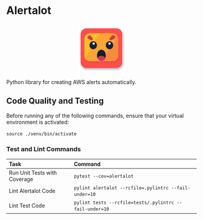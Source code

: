 # Alertalot

<p align="center">
  <img src="docs/alertalot-logo.png" alt="Alertalot Logo" width="128">
</p>

Python library for creating AWS alerts automatically. 


## Code Quality and Testing

Before running any of the following commands, ensure that your virtual environment is activated:

```
source ./venv/bin/activate
```

### Test and Lint Commands

| Task                         | Command                                                 |
|:-----------------------------|:--------------------------------------------------------|
| Run Unit Tests with Coverage | `pytest --cov=alertalot`                                |
| Lint Alertalot Code          | `pylint alertalot --rcfile=.pylintrc --fail-under=10`   |
| Lint Test Code               | `pylint tests --rcfile=tests/.pylintrc --fail-under=10` |
